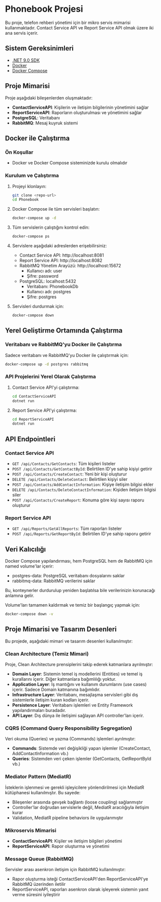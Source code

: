 # Phonebook Projesi

Bu proje, telefon rehberi yönetimi için bir mikro servis mimarisi kullanmaktadır. Contact Service API ve Report Service API olmak üzere iki ana servis içerir. 

## Sistem Gereksinimleri

- [.NET 9.0 SDK](https://dotnet.microsoft.com/download)
- [Docker](https://www.docker.com/products/docker-desktop)
- [Docker Compose](https://docs.docker.com/compose/install/)

## Proje Mimarisi

Proje aşağıdaki bileşenlerden oluşmaktadır:

- **ContactServiceAPI**: Kişilerin ve iletişim bilgilerinin yönetimini sağlar
- **ReportServiceAPI**: Raporların oluşturulması ve yönetimini sağlar
- **PostgreSQL**: Veritabanı
- **RabbitMQ**: Mesaj kuyruk sistemi

## Docker ile Çalıştırma

### Ön Koşullar

- Docker ve Docker Compose sisteminizde kurulu olmalıdır

### Kurulum ve Çalıştırma

1. Projeyi klonlayın:
   ```bash
   git clone <repo-url>
   cd Phonebook
   ```

2. Docker Compose ile tüm servisleri başlatın:
   ```bash
   docker-compose up -d
   ```

3. Tüm servislerin çalıştığını kontrol edin:
   ```bash
   docker-compose ps
   ```

4. Servislere aşağıdaki adreslerden erişebilirsiniz:
   - Contact Service API: http://localhost:8081
   - Report Service API: http://localhost:8082
   - RabbitMQ Yönetim Arayüzü: http://localhost:15672
     - Kullanıcı adı: user
     - Şifre: password
   - PostgreSQL: localhost:5432
     - Veritabanı: PhonebookDb
     - Kullanıcı adı: postgres
     - Şifre: postgres

5. Servisleri durdurmak için:
   ```bash
   docker-compose down
   ```

## Yerel Geliştirme Ortamında Çalıştırma

### Veritabanı ve RabbitMQ'yu Docker ile Çalıştırma

Sadece veritabanı ve RabbitMQ'yu Docker ile çalıştırmak için:

```bash
docker-compose up -d postgres rabbitmq
```

### API Projelerini Yerel Olarak Çalıştırma

1. Contact Service API'yi çalıştırma:
   ```bash
   cd ContactServiceAPI
   dotnet run
   ```

2. Report Service API'yi çalıştırma:
   ```bash
   cd ReportServiceAPI
   dotnet run
   ```

## API Endpointleri

### Contact Service API

- `GET /api/Contacts/GetContacts`: Tüm kişileri listeler
- `POST /api/Contacts/GetContactById`: Belirtilen ID'ye sahip kişiyi getirir
- `POST /api/Contacts/CreateContact`: Yeni bir kişi oluşturur
- `DELETE /api/Contacts/DeleteContact`: Belirtilen kişiyi siler
- `POST /api/Contacts/AddContactInformation`: Kişiye iletişim bilgisi ekler
- `DELETE /api/Contacts/DeleteContactInformation`: Kişiden iletişim bilgisi siler
- `POST /api/Contacts/CreateReport`: Konuma göre kişi sayısı raporu oluşturur


### Report Service API

- `GET /api/Reports/GetAllReports`: Tüm raporları listeler
- `POST /api/Reports/GetReportById`: Belirtilen ID'ye sahip raporu getirir

## Veri Kalıcılığı

Docker Compose yapılandırması, hem PostgreSQL hem de RabbitMQ için named volume'lar içerir:

- postgres-data: PostgreSQL veritabanı dosyalarını saklar
- rabbitmq-data: RabbitMQ verilerini saklar

Bu, konteynerler durdurulup yeniden başlatılsa bile verilerinizin korunacağı anlamına gelir.

Volume'ları tamamen kaldırmak ve temiz bir başlangıç yapmak için:
```bash
docker-compose down -v
```

## Proje Mimarisi ve Tasarım Desenleri

Bu projede, aşağıdaki mimari ve tasarım desenleri kullanılmıştır:

### Clean Architecture (Temiz Mimari)

Proje, Clean Architecture prensiplerini takip ederek katmanlara ayrılmıştır:

- **Domain Layer**: Sistemin temel iş modellerini (Entities) ve temel iş kurallarını içerir. Diğer katmanlara bağımlılığı yoktur.
- **Application Layer**: İş mantığını ve kullanım durumlarını (use cases) içerir. Sadece Domain katmanına bağımlıdır.
- **Infrastructure Layer**: Veritabanı, mesajlaşma servisleri gibi dış sistemlerle iletişim kuran kodları içerir.
- **Persistence Layer**: Veritabanı işlemleri ve Entity Framework yapılandırmaları buradadır.
- **API Layer**: Dış dünya ile iletişimi sağlayan API controller'ları içerir.

### CQRS (Command Query Responsibility Segregation)

Veri okuma (Queries) ve yazma (Commands) işlemleri ayrılmıştır:

- **Commands**: Sistemde veri değişikliği yapan işlemler (CreateContact, AddContactInformation vb.)
- **Queries**: Sistemden veri çeken işlemler (GetContacts, GetReportById vb.)

### Mediator Pattern (MediatR)

İsteklerin işlenmesi ve gerekli işleyicilere yönlendirilmesi için MediatR kütüphanesi kullanılmıştır. Bu sayede:

- Bileşenler arasında gevşek bağlantı (loose coupling) sağlanmıştır
- Controller'lar doğrudan servislerle değil, MediatR aracılığıyla iletişim kurar
- Validation, MediatR pipeline behaviors ile uygulanmıştır

### Mikroservis Mimarisi

- **ContactServiceAPI**: Kişiler ve iletişim bilgileri yönetimi
- **ReportServiceAPI**: Rapor oluşturma ve yönetimi

### Message Queue (RabbitMQ)

Servisler arası asenkron iletişim için RabbitMQ kullanılmıştır:
- Rapor oluşturma isteği ContactServiceAPI'den ReportServiceAPI'ye RabbitMQ üzerinden iletilir
- ReportServiceAPI, raporları asenkron olarak işleyerek sistemin yanıt verme süresini iyileştirir
